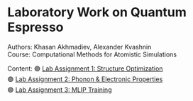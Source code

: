 # Laboratory Work on Quantum Espresso
Authors: Khasan Akhmadiev, Alexander Kvashnin <br>
Course: Computational Methods for Atomistic Simulations <br>

Content: 
🟣 [Lab Assignment 1: Structure Optimization](1_Structure_Optimization.ipynb) <br>
🟣 [Lab Assignment 2: Phonon & Electronic Properties](1_Structure_Optimization.ipynb) <br>
🟣 [Lab Assignment 3: MLIP Training](1_Structure_Optimization.ipynb) <br>
